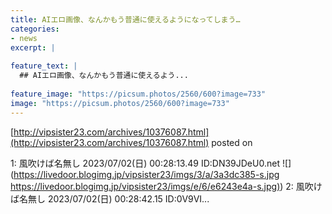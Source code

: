 ```yaml
---
title: AIエロ画像、なんかもう普通に使えるようになってしまう…
categories:
- news
excerpt: |
  
feature_text: |
  ## AIエロ画像、なんかもう普通に使えるよう...
  
feature_image: "https://picsum.photos/2560/600?image=733"
image: "https://picsum.photos/2560/600?image=733"
---
```


[http://vipsister23.com/archives/10376087.html](http://vipsister23.com/archives/10376087.html)
posted on 

<!--more-->

1: 風吹けば名無し 2023/07/02(日) 00:28:13.49 ID:DN39JDeU0.net ![](https://livedoor.blogimg.jp/vipsister23/imgs/3/a/3a3dc385-s.jpg [https://livedoor.blogimg.jp/vipsister23/imgs/e/6/e6243e4a-s.jpg)](https://livedoor.blogimg.jp/vipsister23/imgs/e/6/e6243e4a-s.jpg)) 2: 風吹けば名無し 2023/07/02(日) 00:28:42.15 ID:0V9VI...
